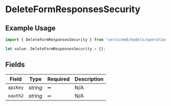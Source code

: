 # DeleteFormResponsesSecurity

## Example Usage

```typescript
import { DeleteFormResponsesSecurity } from "servicem8/models/operations";

let value: DeleteFormResponsesSecurity = {};
```

## Fields

| Field              | Type               | Required           | Description        |
| ------------------ | ------------------ | ------------------ | ------------------ |
| `apiKey`           | *string*           | :heavy_minus_sign: | N/A                |
| `oauth2`           | *string*           | :heavy_minus_sign: | N/A                |